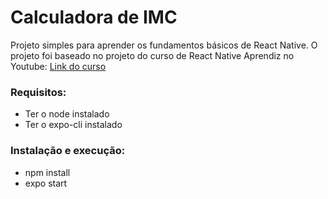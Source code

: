 # Calculadora de IMC

Projeto simples para aprender os fundamentos básicos de React Native.
O projeto foi baseado no projeto do curso de React Native Aprendiz no Youtube: [Link do curso](https://youtube.com/playlist?list=PLdDT8if5attEd4sRnZBIkNihR-_tE612)

### Requisitos:
* Ter o node instalado
* Ter o expo-cli instalado

### Instalação e execução:
* npm install
* expo start
